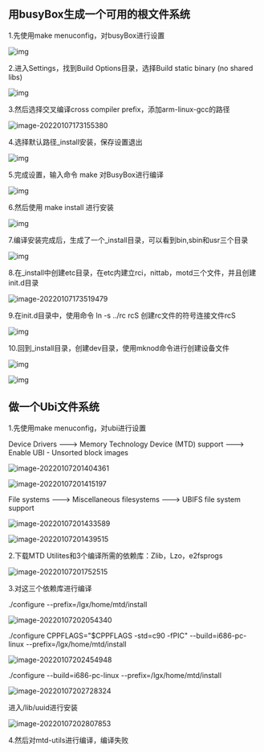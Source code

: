 ## 用busyBox生成一个可用的根文件系统

1.先使用make menuconfig，对busyBox进行设置

![img](file:///C:\Users\菜徐鲲\AppData\Roaming\Tencent\Users\1240365164\QQ\WinTemp\RichOle\465D~8XEF4130%5NYL$DXLF.png)

2.进入Settings，找到Build Options目录，选择Build static binary (no shared libs)

![img](file:///C:\Users\菜徐鲲\AppData\Roaming\Tencent\Users\1240365164\QQ\WinTemp\RichOle\$8`9I1QS~2F4QHHYNBA@YVG.png)

3.然后选择交叉编译cross compiler prefix，添加arm-linux-gcc的路径

![image-20220107173155380](C:\Users\菜徐鲲\AppData\Roaming\Typora\typora-user-images\image-20220107173155380.png)

4.选择默认路径_install安装，保存设置退出

![img](file:///C:\Users\菜徐鲲\AppData\Roaming\Tencent\Users\1240365164\QQ\WinTemp\RichOle\E`V7ON1TN(PEU[Q)Q{GKXIC.png)

5.完成设置，输入命令 make 对BusyBox进行编译

![img](file:///C:\Users\菜徐鲲\AppData\Roaming\Tencent\Users\1240365164\QQ\WinTemp\RichOle\D3FGWYNA%HY294OCL`FIBSQ.png)

6.然后使用 make install 进行安装

![img](file:///C:\Users\菜徐鲲\AppData\Roaming\Tencent\Users\1240365164\QQ\WinTemp\RichOle\{LSXJ8ZD$404L{%GFR5O{Z0.png)

7.编译安装完成后，生成了一个_install目录，可以看到bin,sbin和usr三个目录

![img](file:///C:\Users\菜徐鲲\AppData\Roaming\Tencent\Users\1240365164\QQ\WinTemp\RichOle\D1]3BYPEATZ}ZU8CLCA~}$R.png)

8.在_install中创建etc目录，在etc内建立rci，nittab，motd三个文件，并且创建init.d目录

![image-20220107173519479](C:\Users\菜徐鲲\AppData\Roaming\Typora\typora-user-images\image-20220107173519479.png)

9.在init.d目录中，使用命令 ln -s ../rc rcS 创建rc文件的符号连接文件rcS

![img](file:///C:\Users\菜徐鲲\AppData\Roaming\Tencent\Users\1240365164\QQ\WinTemp\RichOle\_LJXA@YKRMY%%]P6PDXR`9I.png)

10.回到_install目录，创建dev目录，使用mknod命令进行创建设备文件

![img](file:///C:\Users\菜徐鲲\AppData\Roaming\Tencent\Users\1240365164\QQ\WinTemp\RichOle\6FD[YS_LV52V_O]J{ONVYM5.png)

![img](file:///C:\Users\菜徐鲲\AppData\Roaming\Tencent\Users\1240365164\QQ\WinTemp\RichOle\16}4RTIY~Y]692$RF%AKX95.png)

## 做一个Ubi文件系统

1.先使用make menuconfig，对ubi进行设置

Device Drivers ---> Memory Technology Device (MTD) support ---> Enable UBI - Unsorted block images 

![image-20220107201404361](C:\Users\菜徐鲲\AppData\Roaming\Typora\typora-user-images\image-20220107201404361.png)

![image-20220107201415197](C:\Users\菜徐鲲\AppData\Roaming\Typora\typora-user-images\image-20220107201415197.png)

File systems ---> Miscellaneous filesystems ---> UBIFS file system support

![image-20220107201433589](C:\Users\菜徐鲲\AppData\Roaming\Typora\typora-user-images\image-20220107201433589.png)

![image-20220107201439515](C:\Users\菜徐鲲\AppData\Roaming\Typora\typora-user-images\image-20220107201439515.png)

2.下载MTD Utilites和3个编译所需的依赖库：Zlib，Lzo，e2fsprogs



![image-20220107201752515](C:\Users\菜徐鲲\AppData\Roaming\Typora\typora-user-images\image-20220107201752515.png)

3.对这三个依赖库进行编译

./configure --prefix=/lgx/home/mtd/install

![image-20220107202054340](C:\Users\菜徐鲲\AppData\Roaming\Typora\typora-user-images\image-20220107202054340.png)

./configure CPPFLAGS="$CPPFLAGS -std=c90 -fPIC"  --build=i686-pc-linux --prefix=/lgx/home/mtd/install

![image-20220107202454948](C:\Users\菜徐鲲\AppData\Roaming\Typora\typora-user-images\image-20220107202454948.png)

./configure  --build=i686-pc-linux --prefix=/lgx/home/mtd/install

![image-20220107202728324](C:\Users\菜徐鲲\AppData\Roaming\Typora\typora-user-images\image-20220107202728324.png)

进入/lib/uuid进行安装

![image-20220107202807853](C:\Users\菜徐鲲\AppData\Roaming\Typora\typora-user-images\image-20220107202807853.png)

4.然后对mtd-utils进行编译，编译失败

